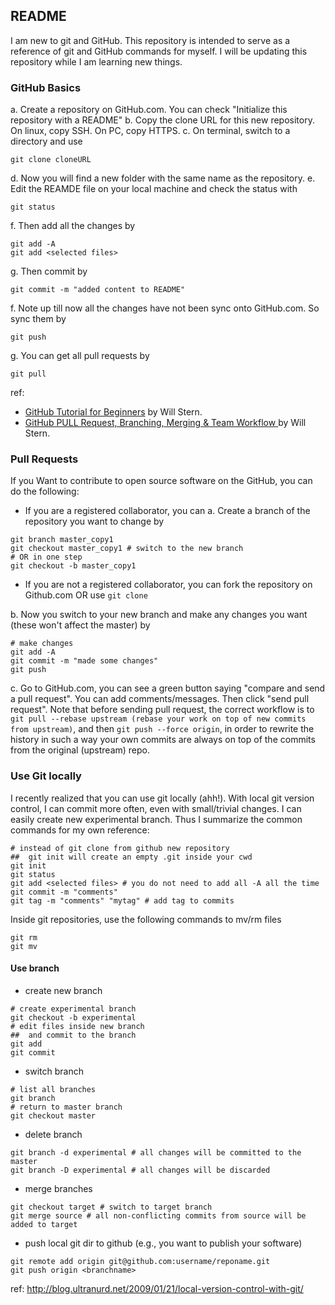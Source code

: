 README
--------------
I am new to git and GitHub. This repository is intended to serve as a reference of git and GitHub commands for myself. I will be updating this repository while I am learning new things.

### GitHub Basics

a. Create a repository on GitHub.com. You can check "Initialize this repository with a README"
b. Copy the clone URL for this new repository. On linux, copy SSH. On PC, copy HTTPS.
c. On terminal, switch to a directory and use 
```
git clone cloneURL
```
d. Now you will find a new folder with the same name as the repository. 
e. Edit the REAMDE file on your local machine and check the status with 
```
git status
```
f. Then add all the changes by 
```
git add -A
git add <selected files>
```
g. Then commit by
```
git commit -m "added content to README"
```
f. Note up till now all the changes have not been sync onto GitHub.com. So sync them by
```
git push
```
g. You can get all pull requests by
```
git pull
```

ref:
* [GitHub Tutorial for Beginners](http://www.youtube.com/watch?v=0fKg7e37bQE) by Will Stern.
* [GitHub PULL Request, Branching, Merging & Team Workflow ](http://www.youtube.com/watch?v=oFYyTZwMyAg) by Will Stern.

### Pull Requests

If you Want to contribute to open source software on the GitHub, you can do the following:

* If you are a registered collaborator, you can
a. Create a branch of the repository you want to change by
```
git branch master_copy1
git checkout master_copy1 # switch to the new branch
# OR in one step
git checkout -b master_copy1
```

* If you are not a registered collaborator, you can fork the repository on Github.com OR use `git clone`

b. Now you switch to your new branch and make any changes you want (these won't affect the master) by
```
# make changes
git add -A
git commit -m "made some changes"
git push
```
c. Go to GitHub.com, you can see a green button saying "compare and send a pull request". You can add comments/messages. Then click "send pull request". Note that before sending pull request, the correct workflow is to `git pull --rebase upstream (rebase your work on top of new commits from upstream)`, and then `git push --force origin`, in order to rewrite the history in such a way your own commits are always on top of the commits from the original (upstream) repo.

### Use Git locally
I recently realized that you can use git locally (ahh!). With local git version control, I can commit more often, even with small/trivial changes. I can easily create new experimental branch. Thus I summarize the common commands for my own reference:

```
# instead of git clone from github new repository
##  git init will create an empty .git inside your cwd
git init
git status
git add <selected files> # you do not need to add all -A all the time
git commit -m "comments"
git tag -m "comments" "mytag" # add tag to commits
```

Inside git repositories, use the following commands to mv/rm files
```
git rm
git mv
```

#### Use branch
* create new branch
```
# create experimental branch
git checkout -b experimental
# edit files inside new branch
##  and commit to the branch
git add
git commit
```
* switch branch
```
# list all branches
git branch
# return to master branch
git checkout master
```
* delete branch
```
git branch -d experimental # all changes will be committed to the master
git branch -D experimental # all changes will be discarded
```
* merge branches
```
git checkout target # switch to target branch
git merge source # all non-conflicting commits from source will be added to target
```
* push local git dir to github (e.g., you want to publish your software)
```
git remote add origin git@github.com:username/reponame.git
git push origin <branchname>
```

ref: http://blog.ultranurd.net/2009/01/21/local-version-control-with-git/
